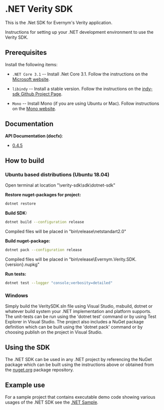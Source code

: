 # .NET Verity SDK

This is the .Net SDK for Evernym's Verity application.

Instructions for setting up your .NET development environment to use the Verity SDK.

## Prerequisites

Install the following items:

* `.NET Core 3.1` -- Install .Net Core 3.1. Follow the instructions on the
[Microsoft website](https://docs.microsoft.com/en-us/dotnet/core/install/).

* `libindy` -- Install a stable version. Follow the instructions on the
[indy-sdk Github Project Page](https://github.com/hyperledger/indy-sdk#installing-the-sdk).

* `Mono` -- Install Mono (if you are using Ubuntu or Mac). Follow instructions on the
[Mono website](https://www.mono-project.com/download/stable/).

## Documentation
**API Documentation (docfx)**:
* [0.4.5](https://developer.evernym.com/doc/dotnet/0.4.5/index.html)

## How to build

### Ubuntu based distributions (Ubuntu 18.04)

Open terminal at location "\verity-sdk\sdk\dotnet-sdk"

**Restore nuget-packages for project:**

```sh
dotnet restore
```

**Build SDK:**

```sh
dotnet build --configuration release
```
	
Compiled files will be placed in "bin\release\netstandart2.0"

**Build nuget-package:**

```sh
dotnet pack --configuration release
```

Compiled files will be placed in "bin\release\Evernym.Verity.SDK.{version}.nupkg"

**Run tests:**

```sh
dotnet test --logger "console;verbosity=detailed"
```

### Windows

Simply build the VeritySDK.sln file using Visual Studio, msbuild, dotnet or whatever build system your .NET implementation and platform supports.
The unit-tests can be run using the 'dotnet test' command or by using Test Explorer in Visual Studio.
The project also includes a NuGet package definition which can be built using the 'dotnet pack' command or by choosing publish on the project in Visual Studio.

## Using the SDK

The .NET SDK can be used in any .NET project by referencing the NuGet package which can be built using the instructions above or obtained from the
[nuget.org](https://www.nuget.org/packages/Evernym.Verity.SDK) package repository.

## Example use

For a sample project that contains executable demo code showing various usages of the .NET SDK see the [.NET Sample](../../samples/sdk/dotnet-example-app/README.md).